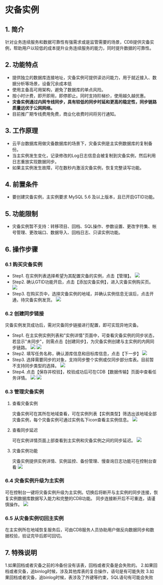 # 灾备实例

## 1. 简介
针对业务连续服务和数据可靠性有强需求或是监管需要的场景，CDB提供灾备实例，帮助用户以较低的成本提升业务连续服务的能力，同时提升数据的可靠性。


## 2. 功能特点
* 提供独立的数据库连接地址，灾备实例可提供读访问能力，用于就近接入、数据分析等场景，设备冗余成本低
* 使用主备高可用架构，避免了数据库的单点风险。
* 按小时计费，即开即用，即停即止。同时支持阶梯价，使用越久越优惠。
* **灾备实例通过内网专线同步，具有较低的同步时延和更高的稳定性，同步链路质量远优于公网网络。**
* 目前推广期专线费用免费，商业化收费时间将另行通知。



## 3. 工作原理
* 云平台数据库用做灾备数据库的场景下，灾备实例是主实例数据库的复制备份。	
* 当主实例发生变化，记录修改的Log日志信息会被复制到灾备实例，然后利用日志重放实现数据同步。
* 如果主实例发生故障，可在数秒内激活灾备实例，恢复完整读写功能。

## 4. 前置条件
* 要创建灾备实例，主实例要求 MySQL 5.6 及以上版本，且已开启GTID功能。

## 5. 功能限制
* 灾备实例暂不支持：转移项目、回档、SQL操作、参数设置、更改字符集、帐号管理、更改端口、数据导入、回档日志、只读实例功能。

## 6. 操作步骤
### 6.1 购买灾备实例
* Step1. 在实例列表选择希望为其配置灾备的实例，点击【管理】。
![](http://imgcache.tcecqpoc.fsphere.cn/image/mc.qcloudimg.com/static/img/57f7cf928cf07582c75faa6d672f9dd7/image.png)
* Step2. 确认GTID功能开启，点击【添加灾备实例】，进入灾备实例购买页。
![](http://imgcache.tcecqpoc.fsphere.cn/image/mc.qcloudimg.com/static/img/293ce146910ff324114bde452dea486b/image.png)
* Step3. 在购买页中，选择灾备实例的地域，并确认实例信息无误后，点击开通，待灾备实例发货。
![](http://imgcache.tcecqpoc.fsphere.cn/image/mc.qcloudimg.com/static/img/b55e7b40b4533d52f63980839f997676/image.png)

### 6.2 创建同步链接
灾备实例发货成功后，需对灾备同步链接进行配置，即可实现异地灾备。

* Step1. 在主实例实例列表和"实例详情"页面中，可查看灾备实例的同步状态，若显示"未同步"，则需点击【创建同步】，为灾备实例创建与主实例的内网同步链路。
![](http://imgcache.tcecqpoc.fsphere.cn/image/mc.qcloudimg.com/static/img/9cf09f7b9f6339b5fafc529fd8953b6d/image.png)
![](http://imgcache.tcecqpoc.fsphere.cn/image/mc.qcloudimg.com/static/img/9ec458d4ce19bee48939df4585058215/image.png)
* Step2. 填写任务名称，确认源库信息和目标库信息，点击【下一步】
![](http://imgcache.tcecqpoc.fsphere.cn/image/mc.qcloudimg.com/static/img/65081661234a42fb80cad12a24e15471/image.png)
* Step3. 选择需要同步的对象，支持同步整个实例或仅同步部分库表。目前暂不支持同步类型的选择。
![](http://imgcache.tcecqpoc.fsphere.cn/image/mc.qcloudimg.com/static/img/76c331f779b11094f13b1d2a03d929c7/image.png)
* Step4. 点击【保存并校验】，校验成功后可在CDB【数据传输】页面中查看任务详情。
![](http://imgcache.tcecqpoc.fsphere.cn/image/mc.qcloudimg.com/static/img/2cc2ee83a7cd428684479fbefb3cb79c/image.png)
![](http://imgcache.tcecqpoc.fsphere.cn/image/mc.qcloudimg.com/static/img/fff3ba47eedc8f85c0a61717aaf80756/image.png)


### 6.3 管理灾备实例
1. 查看灾备实例

	灾备实例可在其所在地域查看，可在实例列表【实例类型】筛选出该地域全部灾备实例，每个灾备实例可通过实例名下icon查看主实例信息。
![](http://imgcache.tcecqpoc.fsphere.cn/image/mc.qcloudimg.com/static/img/5a6b1fde4c29a231fc88cdf0eeb127d7/image.png)

2. 查看同步延迟

	可在实例详情页面上部查看到主实例和灾备实例之间的同步延迟。
![](http://imgcache.tcecqpoc.fsphere.cn/image/mc.qcloudimg.com/static/img/d3be4dee430091154466a5164910da64/image.png)

3. 灾备实例功能

	灾备实例提供实例详情、实例监控、备份管理、慢查询日志功能可在控制台查看
![](http://imgcache.tcecqpoc.fsphere.cn/image/mc.qcloudimg.com/static/img/78b5dd4673d6b1edb4409bd906c2a01a/image.png)

### 6.4 灾备实例升级为主实例
可在控制台一键将灾备实例升级为主实例。切换后将断开与主实例的同步连接，恢复实例数据库数据写入能力和完整的CDB功能。
同步连接断开后不可重连，请谨慎操作。
![](http://imgcache.tcecqpoc.fsphere.cn/image/mc.qcloudimg.com/static/img/1f2345005497a7d1aedc2f2c725d3c3e/image.png)

### 6.5 从灾备实例切回主实例
在主实例所在地域恢复服务后，可由CDB服务人员协助用户做反向数据同步和数据校验，验证完毕后即可回切。

## 7. 特殊说明
1.如果回档或者灾备之前的冷备份没有该表，回档或者灾备是会失败的。
2.如果回档或者灾备，追binlog时候，涉及其他库表的复合操作，语句是有可能失败
3.如果回档或者灾备，追binlog时候，表涉及了外键等约束，SQL语句有可能会失败
